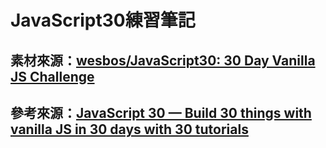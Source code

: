 # JavaScript30練習筆記

## 素材來源：[wesbos/JavaScript30: 30 Day Vanilla JS Challenge](https://github.com/wesbos/JavaScript30)

## 參考來源：[JavaScript 30 — Build 30 things with vanilla JS in 30 days with 30 tutorials](https://javascript30.com/)



